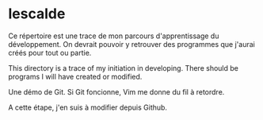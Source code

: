 # lescalde

Ce répertoire est une trace de mon parcours d'apprentissage du développement. On devrait pouvoir y retrouver des programmes que j'aurai créés pour tout ou partie.

This directory is a trace of my initiation in developing. There should be programs I will have created or modified. 

Une démo de Git. Si Git foncionne, Vim me donne du fil à retordre. 

A cette étape, j'en suis à modifier depuis Github. 


